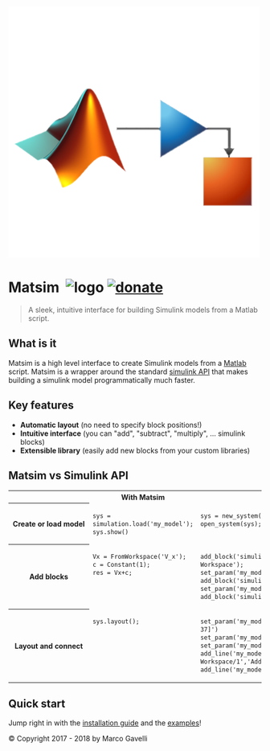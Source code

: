 ![banner](/images/matsim-icon.png)

# Matsim&nbsp;&nbsp;![logo](https://img.shields.io/badge/license-MIT-blue.svg)&nbsp;[![donate](https://img.shields.io/badge/Donate-PayPal-green.svg)](https://www.paypal.me/gave92)

> A sleek, intuitive interface for building Simulink models from a Matlab script.

## What is it

Matsim is a high level interface to create Simulink models from a [Matlab](https://www.mathworks.com/) script. Matsim is a wrapper around the standard [simulink API](https://it.mathworks.com/help/simulink/ug/approach-modeling-programmatically.html) that makes building a simulink model programmatically much faster.

## Key features
* **Automatic layout** (no need to specify block positions!)
* **Intuitive interface** (you can "add", "subtract", "multiply", ... simulink blocks)
* **Extensible library** (easily add new blocks from your custom libraries)

## Matsim vs Simulink API
<table>
<tr>
<th>&nbsp;&nbsp;&nbsp;&nbsp;&nbsp;&nbsp;&nbsp;&nbsp;&nbsp;&nbsp;&nbsp;&nbsp;&nbsp;&nbsp;&nbsp;&nbsp;&nbsp;&nbsp;&nbsp;&nbsp;&nbsp;&nbsp;&nbsp;&nbsp;&nbsp;&nbsp;&nbsp;&nbsp;&nbsp;&nbsp;&nbsp;&nbsp;&nbsp;&nbsp;&nbsp;&nbsp;&nbsp;&nbsp;&nbsp;</th>
<th>With Matsim</th>
<th>With simulink API</th>
</tr>
<tr>
<th>Create or load model</th>
<td valign="top">
<pre class="language-matlab"><code class="language-matlab">sys <span class="token operator">=</span> simulation<span class="token punctuation">.</span><span class="token function">load</span><span class="token punctuation">(</span><span class="token string">'my_model'</span><span class="token punctuation">)</span><span class="token punctuation">;</span>
sys<span class="token punctuation">.</span><span class="token function">show</span><span class="token punctuation">(</span><span class="token punctuation">)</span></code></pre>
</td>
<td valign="top">
<pre class="language-matlab"><code class="language-matlab">sys <span class="token operator">=</span> <span class="token function">new_system</span><span class="token punctuation">(</span><span class="token string">'my_model'</span><span class="token punctuation">)</span><span class="token punctuation">;</span>
<span class="token function">open_system</span><span class="token punctuation">(</span>sys<span class="token punctuation">)</span><span class="token punctuation">;</span></code></pre>
</td>
</tr>
<tr>
<th>Add blocks</th>
<td valign="top">
<pre class="language-matlab"><code class="language-matlab">Vx <span class="token operator">=</span> <span class="token function">FromWorkspace</span><span class="token punctuation">(</span><span class="token string">'V_x'</span><span class="token punctuation">)</span><span class="token punctuation">;</span>
c <span class="token operator">=</span> <span class="token function">Constant</span><span class="token punctuation">(</span><span class="token number">1</span><span class="token punctuation">)</span><span class="token punctuation">;</span>
res <span class="token operator">=</span> Vx<span class="token operator">+</span>c<span class="token punctuation">;</span></code></pre>
</td>
<td>
<pre class="language-matlab"><code class="language-matlab"><span class="token function">add_block</span><span class="token punctuation">(</span><span class="token string">'simulink/Sources/From Workspace'</span><span class="token punctuation">,</span><span class="token string">'my_model/From Workspace'</span><span class="token punctuation">)</span><span class="token punctuation">;</span>
<span class="token function">set_param</span><span class="token punctuation">(</span><span class="token string">'my_model/From Workspace'</span><span class="token punctuation">,</span><span class="token string">'VariableName'</span><span class="token punctuation">,</span><span class="token string">'V_x'</span><span class="token punctuation">)</span>
<span class="token function">add_block</span><span class="token punctuation">(</span><span class="token string">'simulink/Sources/Constant'</span><span class="token punctuation">,</span><span class="token string">'my_model/Constant'</span><span class="token punctuation">)</span><span class="token punctuation">;</span>
<span class="token function">set_param</span><span class="token punctuation">(</span><span class="token string">'my_model/Constant'</span><span class="token punctuation">,</span><span class="token string">'Value'</span><span class="token punctuation">,</span><span class="token string">'1'</span><span class="token punctuation">)</span>
<span class="token function">add_block</span><span class="token punctuation">(</span><span class="token string">'simulink/Math Operations/Add'</span><span class="token punctuation">,</span><span class="token string">'my_model/Add'</span><span class="token punctuation">)</span><span class="token punctuation">;</span></code></pre>
</td>
</tr>
<tr>
<th>Layout and connect</th>
<td valign="top">
<pre class="language-matlab"><code class="language-matlab">sys<span class="token punctuation">.</span><span class="token function">layout</span><span class="token punctuation">(</span><span class="token punctuation">)</span><span class="token punctuation">;</span></code></pre>
</td>
<td>
<pre class="language-matlab"><code class="language-matlab"><span class="token function">set_param</span><span class="token punctuation">(</span><span class="token string">'my_model/From Workspace'</span><span class="token punctuation">,</span><span class="token string">'Position'</span><span class="token punctuation">,</span><span class="token string">'[30, 13, 95, 37]'</span><span class="token punctuation">)</span>
<span class="token function">set_param</span><span class="token punctuation">(</span><span class="token string">'my_model/Constant'</span><span class="token punctuation">,</span><span class="token string">'Position'</span><span class="token punctuation">,</span><span class="token string">'[45, 90, 75, 120]'</span><span class="token punctuation">)</span>
<span class="token function">set_param</span><span class="token punctuation">(</span><span class="token string">'my_model/Add'</span><span class="token punctuation">,</span><span class="token string">'Position'</span><span class="token punctuation">,</span><span class="token string">'[170, 47, 200, 78]'</span><span class="token punctuation">)</span>
<span class="token function">add_line</span><span class="token punctuation">(</span><span class="token string">'my_model'</span><span class="token punctuation">,</span><span class="token string">'From Workspace/1'</span><span class="token punctuation">,</span><span class="token string">'Add/1'</span><span class="token punctuation">,</span><span class="token string">'autorouting'</span><span class="token punctuation">,</span><span class="token string">'on'</span><span class="token punctuation">)</span><span class="token punctuation">;</span>
<span class="token function">add_line</span><span class="token punctuation">(</span><span class="token string">'my_model'</span><span class="token punctuation">,</span><span class="token string">'Constant/1'</span><span class="token punctuation">,</span><span class="token string">'Add/2'</span><span class="token punctuation">,</span><span class="token string">'autorouting'</span><span class="token punctuation">,</span><span class="token string">'on'</span><span class="token punctuation">)</span><span class="token punctuation">;</span></code></pre>
</td>
</tr>
</table>

## Quick start

Jump right in with the [installation guide](quickstart.md#installation) and the [examples](quickstart.md#examples)!

© Copyright 2017 - 2018 by Marco Gavelli
